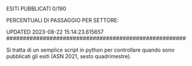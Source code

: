 ESITI PUBBLICATI 0/190 

PERCENTUALI DI PASSAGGIO PER SETTORE:

UPDATED 2023-08-22 15:14:23.615657
###################################################### 

Si tratta di un semplice script in python per controllare quando sono pubblicati gli esiti (ASN 2021, sesto quadrimestre).


